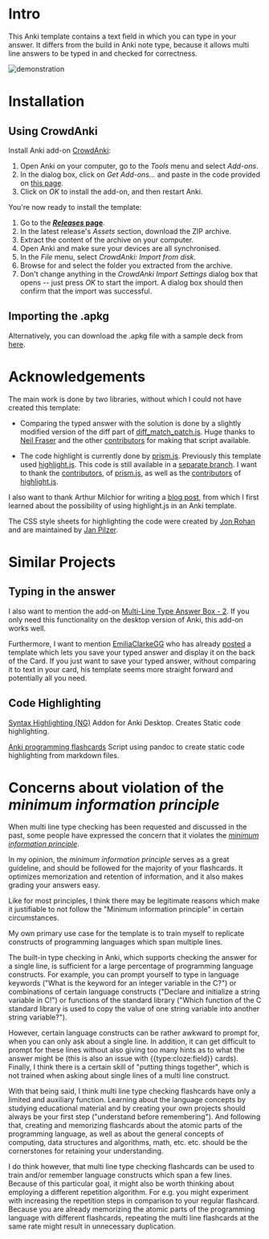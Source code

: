 # Intro
This Anki template contains a text field in which you can type in your answer.
It differs from the build in Anki note type, because it allows multi line answers to be typed in and checked for correctness.

![demonstration](https://github.com/ValentinSchwind/Multi-Line-Typing-Anki-Template/assets/68036918/65841d34-831e-4282-8210-cab7d8e95d4d)

# Installation
## Using CrowdAnki
Install Anki add-on [CrowdAnki](https://github.com/Stvad/CrowdAnki):

1. Open Anki on your computer, go to the _Tools_ menu and select _Add-ons_.
2. In the dialog box, click on _Get Add-ons..._ and paste in the code provided on [this page](https://ankiweb.net/shared/info/1788670778).
3. Click on _OK_ to install the add-on, and then restart Anki.

You're now ready to install the template:

1. Go to the **[_Releases_ page](https://github.com/ValentinSchwind/Multi-Line-Typing-Anki-Template/releases)**.
2. In the latest release's _Assets_ section, download the ZIP archive.
3. Extract the content of the archive on your computer.
4. Open Anki and make sure your devices are all synchronised.
5. In the _File_ menu, select _CrowdAnki: Import from disk_.
6. Browse for and select the folder you extracted from the archive.
7. Don't change anything in the _CrowdAnki Import Settings_ dialog box that opens -- just press _OK_ to start the import. A dialog box should then confirm that the import was successful.

## Importing the .apkg
Alternatively, you can download the .apkg file with a sample deck from [here](https://ankiweb.net/shared/info/934037994).

# Acknowledgements
The main work is done by two libraries, without which I could not have created this template:

- Comparing the typed answer with the solution is done by a slightly modified version of the diff part of [diff_match_patch.js](https://github.com/google/diff-match-patch/blob/master/javascript/diff_match_patch.js).
Huge thanks to [Neil Fraser](https://github.com/google/diff-match-patch/commits?author=NeilFraser) and the other [contributors](https://github.com/google/diff-match-patch/graphs/contributors) for making that script available.

- The code highlight is currently done by [prism.js](https://prismjs.com/). Previously this template used [highlight.js](https://highlightjs.org/). This code is still available in a [separate branch](https://github.com/ValentinSchwind/Multi-Line-Typing-Anki-Template/tree/highlight-js-version). I want to thank the [contributors](https://github.com/PrismJS/prism/graphs/contributors), of [prism.js](https://prismjs.com/), as well as the [contributors](https://github.com/highlightjs/highlight.js/graphs/contributors) of [highlight.js](https://highlightjs.org/).

I also want to thank Arthur Milchior for writing a [blog post](http://www.milchior.fr/blog_en/index.php/post/2022/03/22/Syntax-coloring-of-code-in-Anki), from which I first learned about the possibility of using highlight.js in an Anki template.

The CSS style sheets for highlighting the code were created by [Jon Rohan](https://github.com/jonrohan) and are maintained by [Jan Pilzer](https://github.com/Hirse).

# Similar Projects
## Typing in the answer
I also want to mention the add-on [Multi-Line Type Answer Box - 2](https://ankiweb.net/shared/info/1018107736). If you only need this functionality on the desktop version of Anki, this add-on works well.

Furthermore, I want to mention [EmiliaClarkeGG](https://www.reddit.com/user/EmiliaClarkeGG/) who has already [posted](https://www.reddit.com/r/Anki/comments/15b11nq/solved_multiline_input_fields_in_Anki_without_an/) a template which lets you save your typed answer and display it on the back of the Card. If you just want to save your typed answer, without comparing it to text in your card, his template seems more straight forward and potentially all you need.

## Code Highlighting
[Syntax Highlighting (NG)](https://ankiweb.net/shared/info/566351439)
Addon for Anki Desktop. Creates Static code highlighting.
    
[Anki programming flashcards](https://github.com/badlydrawnrob/anki)
Script using pandoc to create static code highlighting from markdown files.

# Concerns about violation of the _minimum information principle_
When multi line type checking has been requested and discussed in the past, some people have expressed the concern that it violates the [_minimum information principle_](https://www.supermemo.com/en/blog/twenty-rules-of-formulating-knowledge).

In my opinion, the _minimum information principle_ serves as a great guideline, and should be followed for the majority of your flashcards. It optimizes memorization and retention of information, and it also makes grading your answers easy.

Like for most principles, I think there may be legitimate reasons which make it justifiable to not follow the "Minimum information principle" in certain circumstances.

My own primary use case for the template is to train myself to replicate constructs of programming languages which span multiple lines.

The built-in type checking in Anki, which supports checking the answer for a single line, is sufficient for a large percentage of programming language constructs. For example, you can prompt yourself to type in language keywords ("What is the keyword for an integer variable in the C?") or combinations of certain language constructs ("Declare and initialize a string variable in C!") or functions of the standard library ("Which function of the C standard library is used to copy the value of one string variable into another string variable?").

However, certain language constructs can be rather awkward to prompt for, when you can only ask about a single line. In addition, it can get difficult to prompt for these lines without also giving too many hints as to what the answer might be (this is also an issue with {{type:cloze:field}} cards).
Finally, I think there is a certain skill of "putting things together", which is not trained when asking about single lines of a multi line construct.

With that being said, I think multi line type checking flashcards have only a limited and auxiliary function. Learning about the language concepts by studying educational material and by creating your own projects should always be your first step ("understand before remembering"). And following that, creating and memorizing flashcards about the atomic parts of the programming language, as well as about the general concepts of computing, data structures and algorithms, math, etc. etc. should be the cornerstones for retaining your understanding.

I do think however, that multi line type checking flashcards can be used to train and/or remember language constructs which span a few lines. Because of this particular goal, it might also be worth thinking about employing a different repetition algorithm. For e.g. you might experiment with increasing the repetition steps in comparison to your regular flashcard. Because you are already memorizing the atomic parts of the programming language with different flashcards, repeating the multi line flashcards at the same rate might result in unnecessary duplication.
